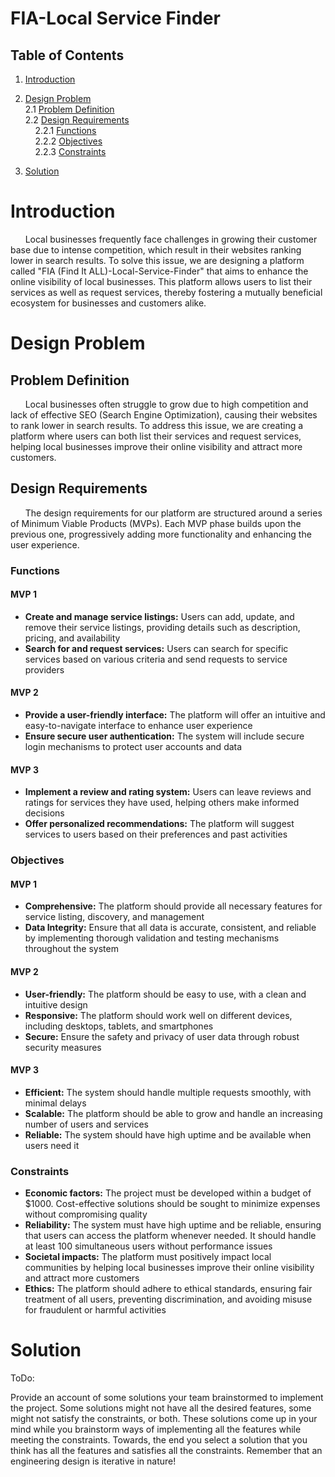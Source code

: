 # FIA-Local Service Finder

## Table of Contents

1. [Introduction](#introduction)

2. [Design Problem](#design-problem)<br>
    2.1 [Problem Definition](#problem-definition)<br>
    2.2 [Design Requirements](#design-requirements)
        <br>&nbsp;&nbsp;&nbsp;&nbsp;2.2.1 [Functions](#functions)
        <br>&nbsp;&nbsp;&nbsp;&nbsp;2.2.2 [Objectives](#objectives)
        <br>&nbsp;&nbsp;&nbsp;&nbsp;2.2.3 [Constraints](#constraints)

3. [Solution](#solution)


# Introduction

&nbsp;&nbsp;&nbsp;&nbsp;&nbsp;&nbsp;Local businesses frequently face challenges in growing their customer base due to intense competition, which result in their websites ranking lower in search results. To solve this issue, we are designing a platform called "FIA (Find It ALL)-Local-Service-Finder" that aims to enhance the online visibility of local businesses. This platform allows users to list their services as well as request services, thereby fostering a mutually beneficial ecosystem for businesses and customers alike.

# Design Problem

## Problem Definition

&nbsp;&nbsp;&nbsp;&nbsp;&nbsp;&nbsp;Local businesses often struggle to grow due to high competition and lack of effective SEO (Search Engine Optimization), causing their websites to rank lower in search results. To address this issue, we are creating a platform where users can both list their services and request services, helping local businesses improve their online visibility and attract more customers.

## Design Requirements

&nbsp;&nbsp;&nbsp;&nbsp;&nbsp;&nbsp;The design requirements for our platform are structured around a series of Minimum Viable Products (MVPs). Each MVP phase builds upon the previous one, progressively adding more functionality and enhancing the user experience.

### Functions

#### MVP 1
- <b>Create and manage service listings:</b> Users can add, update, and remove their service listings, providing details such as description, pricing, and availability
- <b>Search for and request services:</b> Users can search for specific services based on various criteria and send requests to service providers

#### MVP 2
- <b>Provide a user-friendly interface:</b> The platform will offer an intuitive and easy-to-navigate interface to enhance user experience
- <b>Ensure secure user authentication:</b> The system will include secure login mechanisms to protect user accounts and data

#### MVP 3
- <b>Implement a review and rating system:</b> Users can leave reviews and ratings for services they have used, helping others make informed decisions
- <b>Offer personalized recommendations:</b> The platform will suggest services to users based on their preferences and past activities


### Objectives

#### MVP 1

- <b>Comprehensive:</b> The platform should provide all necessary features for service listing, discovery, and management
- <b>Data Integrity:</b> Ensure that all data is accurate, consistent, and reliable by implementing thorough validation and testing mechanisms throughout the system

#### MVP 2
- <b>User-friendly:</b> The platform should be easy to use, with a clean and intuitive design
- <b>Responsive:</b> The platform should work well on different devices, including desktops, tablets, and smartphones
- <b>Secure:</b> Ensure the safety and privacy of user data through robust security measures

#### MVP 3
- <b>Efficient:</b> The system should handle multiple requests smoothly, with minimal delays
- <b>Scalable:</b> The platform should be able to grow and handle an increasing number of users and services
- <b>Reliable:</b> The system should have high uptime and be available when users need it

### Constraints

- <b>Economic factors:</b> The project must be developed within a budget of $1000. Cost-effective solutions should be sought to minimize expenses without compromising quality
- <b>Reliability:</b> The system must have high uptime and be reliable, ensuring that users can access the platform whenever needed. It should handle at least 100 simultaneous users without performance issues
- <b>Societal impacts:</b> The platform must positively impact local communities by helping local businesses improve their online visibility and attract more customers
- <b>Ethics:</b> The platform should adhere to ethical standards, ensuring fair treatment of all users, preventing discrimination, and avoiding misuse for fraudulent or harmful activities

# Solution

ToDo:

Provide an account of some solutions your team brainstormed to implement the project. Some solutions might not have all the desired features, some might not satisfy the constraints, or both. These solutions come up in your mind while you brainstorm ways of implementing all the features while meeting the constraints. Towards, the end you select a solution that you think has all the features and satisfies all the constraints. Remember that an engineering design is iterative in nature!